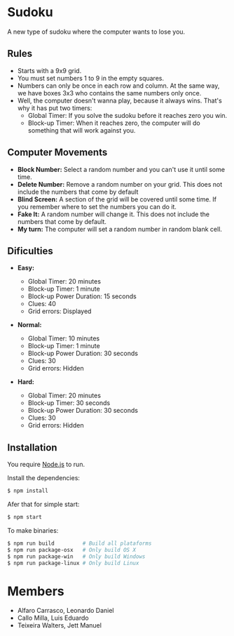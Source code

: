 # Sudoku

A new type of sudoku where the computer wants to lose you.

## Rules

- Starts with a 9x9 grid.
- You must set numbers 1 to 9 in the empty squares.
- Numbers can only be once in each row and column. At the same way, we have boxes 3x3 who contains the same numbers only once.
- Well, the computer doesn't wanna play, because it always wins. That's why it has put two timers:
  - Global Timer: If you solve the sudoku before it reaches zero you win.
  - Block-up Timer: When it reaches zero, the computer will do something that will work against you.

## Computer Movements

- **Block Number:** Select a random number and you can't use it until some time.
- **Delete Number:** Remove a random number on your grid. This does not include the numbers that come by default
- **Blind Screen:** A section of the grid will be covered until some time. If you remember where to set the numbers you can do it.
- **Fake It:** A random number will change it. This does not include the numbers that come by default.
- **My turn:** The computer will set a random number in random blank cell.

## Dificulties

- **Easy:**
  - Global Timer: 20 minutes
  - Block-up Timer: 1 minute
  - Block-up Power Duration: 15 seconds
  - Clues: 40
  - Grid errors: Displayed

- **Normal:**
  - Global Timer: 10 minutes
  - Block-up Timer: 1 minute
  - Block-up Power Duration: 30 seconds
  - Clues: 30
  - Grid errors: Hidden

- **Hard:**
  - Global Timer: 20 minutes
  - Block-up Timer: 30 seconds
  - Block-up Power Duration: 30 seconds
  - Clues: 30
  - Grid errors: Hidden


## Installation

You require [Node.js](https://nodejs.org/) to run.

Install the dependencies:

```sh
$ npm install
```

Afer that for simple start:

```sh
$ npm start
```

To make binaries:

```sh
$ npm run build         # Build all plataforms
$ npm run package-osx   # Only build OS X 
$ npm run package-win   # Only build Windows
$ npm run package-linux # Only build Linux
```

# Members

- Alfaro Carrasco, Leonardo Daniel
- Callo Milla, Luis Eduardo
- Teixeira Walters, Jett Manuel